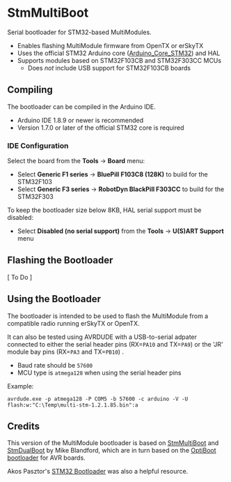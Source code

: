 # StmMultiBoot
Serial bootloader for STM32-based MultiModules.

* Enables flashing MultiModule firmware from OpenTX or erSkyTX
* Uses the official STM32 Arduino core ([Arduino_Core_STM32](https://github.com/stm32duino/Arduino_Core_STM32)) and HAL
* Supports modules based on STM32F103CB and STM32F303CC MCUs
  * Does *not* include USB support for STM32F103CB boards

## Compiling
The bootloader can be compiled in the Arduino IDE.  

* Arduino IDE 1.8.9 or newer is recommended
* Version 1.7.0 or later of the official STM32 core is required

### IDE Configuration
Select the board from the **Tools** -> **Board** menu:
* Select **Generic F1 series** -> **BluePill F103C8 (128K)** to build for the STM32F103
* Select **Generic F3 series** -> **RobotDyn BlackPill F303CC** to build for the STM32F303

To keep the bootloader size below 8KB, HAL serial support must be disabled:
* Select **Disabled (no serial support)** from the **Tools** -> **U(S)ART Support** menu

## Flashing the Bootloader
[ To Do ]


## Using the Bootloader
The bootloader is intended to be used to flash the MultiModule from a compatible radio running erSkyTX or OpenTX.

It can also be tested using AVRDUDE with a USB-to-serial adpater connected to either the serial header pins (RX=`PA10` and TX=`PA9`) or the 'JR' module bay pins (RX=`PA3` and TX=`PB10`) .

* Baud rate should be `57600`
* MCU type is `atmega128` when using the serial header pins

Example:
```
avrdude.exe -p atmega128 -P COM5 -b 57600 -c arduino -V -U flash:w:"C:\Temp\multi-stm-1.2.1.85.bin":a
```

## Credits
This version of the MultiModule bootloader is based on [StmMultiBoot](https://github.com/MikeBland/StmMultiBoot/) and [StmDualBoot](https://github.com/MikeBland/StmDualBoot/) by Mike Blandford, which are in turn based on the [OptiBoot bootloader](https://github.com/Optiboot/optiboot/) for AVR boards.

Akos Pasztor's [STM32 Bootloader](https://github.com/akospasztor/stm32-bootloader/) was also a helpful resource.
